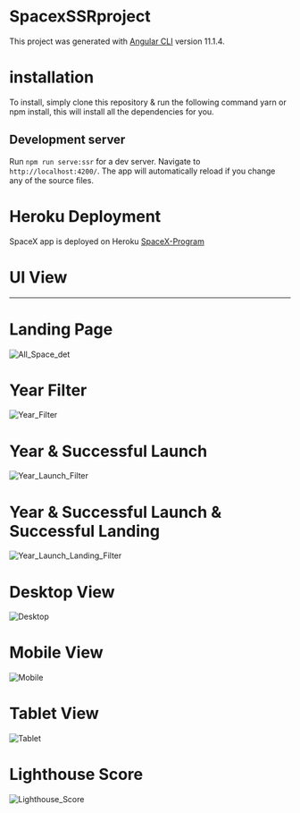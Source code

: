 # SpacexSSRproject

This project was generated with [Angular CLI](https://github.com/angular/angular-cli) version 11.1.4.

# installation

To install, simply clone this repository & run the following command yarn or npm install, this will install all the dependencies for you.

## Development server

Run `npm run serve:ssr` for a dev server. Navigate to `http://localhost:4200/`. The app will automatically reload if you change any of the source files.

# Heroku Deployment

SpaceX app is deployed on Heroku [SpaceX-Program](https://space-angular8-ssr.herokuapp.com/)

# UI View
-----------

# Landing Page

![All_Space_det](https://user-images.githubusercontent.com/78650693/107274829-f3914080-6a76-11eb-8272-2ae319413075.PNG)

# Year Filter

![Year_Filter](https://user-images.githubusercontent.com/78650693/107274898-0dcb1e80-6a77-11eb-97b9-0ccd35569fbe.PNG)

# Year & Successful Launch

![Year_Launch_Filter](https://user-images.githubusercontent.com/78650693/107274939-20455800-6a77-11eb-85da-4df469694864.PNG)

# Year & Successful Launch & Successful Landing

![Year_Launch_Landing_Filter](https://user-images.githubusercontent.com/78650693/107274991-33582800-6a77-11eb-9db9-42da4b7f1d17.PNG)

# Desktop View

![Desktop](https://user-images.githubusercontent.com/78650693/107275052-43700780-6a77-11eb-814c-136609107b91.PNG)

# Mobile View

![Mobile](https://user-images.githubusercontent.com/78650693/107275149-5e427c00-6a77-11eb-9ee4-0a1f5205f808.PNG)

# Tablet View

![Tablet](https://user-images.githubusercontent.com/78650693/107275196-6f8b8880-6a77-11eb-973c-e11704b7e788.PNG)


# Lighthouse Score

![Lighthouse_Score](https://user-images.githubusercontent.com/78650693/107410179-f487a800-6b32-11eb-8d2f-f99ae66fb8bb.PNG)

